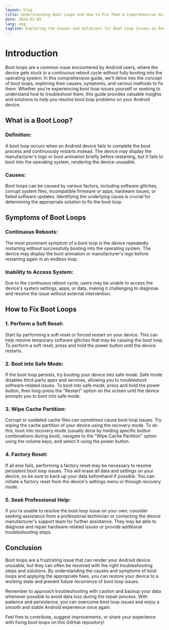 ```yaml
---
layout: blog
title: Understanding Boot Loops and How to Fix Them A Comprehensive Guide
date: 2024-02-05
lang: eng
tagline: Exploring the Causes and Solutions for Boot Loop Issues on Android Devices
---
```


# Introduction

Boot loops are a common issue encountered by Android users, where the device gets stuck in a continuous reboot cycle without fully booting into the operating system. In this comprehensive guide, we'll delve into the concept of boot loops, exploring their causes, symptoms, and various methods to fix them. Whether you're experiencing boot loop issues yourself or seeking to understand how to troubleshoot them, this guide provides valuable insights and solutions to help you resolve boot loop problems on your Android device.

## What is a Boot Loop?

### Definition:
A boot loop occurs when an Android device fails to complete the boot process and continuously restarts instead. The device may display the manufacturer's logo or boot animation briefly before restarting, but it fails to boot into the operating system, rendering the device unusable.

### Causes:
Boot loops can be caused by various factors, including software glitches, corrupt system files, incompatible firmware or apps, hardware issues, or failed software updates. Identifying the underlying cause is crucial for determining the appropriate solution to fix the boot loop.

## Symptoms of Boot Loops

### Continuous Reboots:
The most prominent symptom of a boot loop is the device repeatedly restarting without successfully booting into the operating system. The device may display the boot animation or manufacturer's logo before restarting again in an endless loop.

### Inability to Access System:
Due to the continuous reboot cycle, users may be unable to access the device's system settings, apps, or data, making it challenging to diagnose and resolve the issue without external intervention.

## How to Fix Boot Loops

### 1. Perform a Soft Reset:
Start by performing a soft reset or forced restart on your device. This can help resolve temporary software glitches that may be causing the boot loop. To perform a soft reset, press and hold the power button until the device restarts.

### 2. Boot into Safe Mode:
If the boot loop persists, try booting your device into safe mode. Safe mode disables third-party apps and services, allowing you to troubleshoot software-related issues. To boot into safe mode, press and hold the power button, then long-press the "Restart" option on the screen until the device prompts you to boot into safe mode.

### 3. Wipe Cache Partition:
Corrupt or outdated cache files can sometimes cause boot loop issues. Try wiping the cache partition of your device using the recovery mode. To do this, boot into recovery mode (usually done by holding specific button combinations during boot), navigate to the "Wipe Cache Partition" option using the volume keys, and select it using the power button.

### 4. Factory Reset:
If all else fails, performing a factory reset may be necessary to resolve persistent boot loop issues. This will erase all data and settings on your device, so be sure to back up your data beforehand if possible. You can initiate a factory reset from the device's settings menu or through recovery mode.

### 5. Seek Professional Help:
If you're unable to resolve the boot loop issue on your own, consider seeking assistance from a professional technician or contacting the device manufacturer's support team for further assistance. They may be able to diagnose and repair hardware-related issues or provide additional troubleshooting steps.

## Conclusion

Boot loops are a frustrating issue that can render your Android device unusable, but they can often be resolved with the right troubleshooting steps and solutions. By understanding the causes and symptoms of boot loops and applying the appropriate fixes, you can restore your device to a working state and prevent future recurrence of boot loop issues.

Remember to approach troubleshooting with caution and backup your data whenever possible to avoid data loss during the repair process. With patience and persistence, you can overcome boot loop issues and enjoy a smooth and stable Android experience once again.

Feel free to contribute, suggest improvements, or share your experience with fixing boot loops on this GitHub repository!
